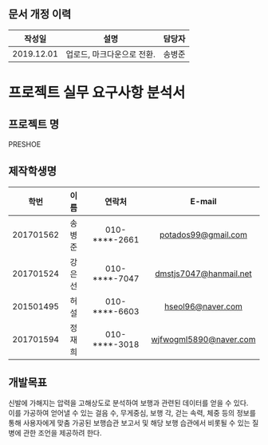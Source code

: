 ## 문서 개정 이력
|작성일|설명|담당자|
|:-:|:-:|:-:|
|2019.12.01|업로드, 마크다운으로 전환.|송병준|

# 프로젝트 실무 요구사항 분석서
## 프로젝트 명
PRESHOE

## 제작학생명
|학번|이름|연락처|E-mail|
|:-:|:-:|:-:|:-:|
|201701562|송병준|010-****-2661|potados99@gmail.com|
|201701524|강은선|010-****-7047|dmstjs7047@hanmail.net|
|201501495|허설|010-****-6603|hseol96@naver.com|
|201701594|정재희|010-****-3018|wjfwogml5890@naver.com|

## 개발목표
신발에 가해지는 압력을 고해상도로 분석하여 보행과 관련된 데이터를 얻을 수 있다.    
이를 가공하여 얻어낼 수 있는 걸음 수, 무게중심, 보행 각, 걷는 속력, 체중 등의 정보를 통해 사용자에게 맞춤 가공된 보행습관 보고서 및 해당 보행 습관에서 비롯될 수 있는 질병에 관한 조언을 제공하려 한다.
